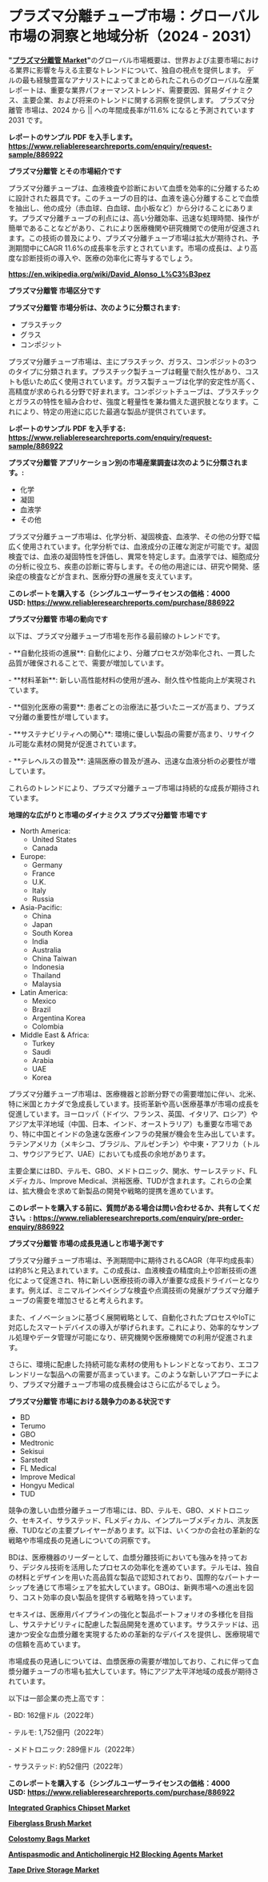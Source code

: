 <p><h1>プラズマ分離チューブ市場：グローバル市場の洞察と地域分析（2024 - 2031）</h1></p><p><strong>"<a href="https://www.reliableresearchreports.com/plasma-separation-tube-r886922?utm_campaign=110&utm_medium=6&utm_source=Github&utm_content=ia&utm_term=01102024&utm_id=plasma-separation-tube">プラズマ分離管 Market</a>"</strong>のグローバル市場概要は、世界および主要市場における業界に影響を与える主要なトレンドについて、独自の視点を提供します。 デルの最も経験豊富なアナリストによってまとめられたこれらのグローバルな産業レポートは、重要な業界パフォーマンストレンド、需要要因、貿易ダイナミクス、主要企業、および将来のトレンドに関する洞察を提供します。 プラズマ分離管 市場は、2024 から || への年間成長率が11.6% になると予測されています2031 です。</p>
<p><strong>レポートのサンプル PDF を入手します。</strong><strong><a href="https://www.reliableresearchreports.com/enquiry/request-sample/886922?utm_campaign=110&utm_medium=6&utm_source=Github&utm_content=ia&utm_term=01102024&utm_id=plasma-separation-tube">https://www.reliableresearchreports.com/enquiry/request-sample/886922</a></strong></p>
<p><strong>プラズマ分離管 とその市場紹介です</strong></p>
<p><p>プラズマ分離チューブは、血液検査や診断において血漿を効率的に分離するために設計された器具です。このチューブの目的は、血液を遠心分離することで血漿を抽出し、他の成分（赤血球、白血球、血小板など）から分けることにあります。プラズマ分離チューブの利点には、高い分離効率、迅速な処理時間、操作が簡単であることなどがあり、これにより医療機関や研究機関での使用が促進されます。この技術の普及により、プラズマ分離チューブ市場は拡大が期待され、予測期間中にCAGR 11.6%の成長率を示すとされています。市場の成長は、より高度な診断技術の導入や、医療の効率化に寄与するでしょう。</p><a href="https://en.wikipedia.org/wiki/David_Alonso_L%C3%B3pez?utm_campaign=110&utm_medium=6&utm_source=Github&utm_content=ia&utm_term=01102024&utm_id=plasma-separation-tube"></a></p>
<p><strong><a href="https://en.wikipedia.org/wiki/David_Alonso_L%C3%B3pez?utm_campaign=110&utm_medium=6&utm_source=Github&utm_content=ia&utm_term=01102024&utm_id=plasma-separation-tube">https://en.wikipedia.org/wiki/David_Alonso_L%C3%B3pez</a></strong></p>
<p><strong>プラズマ分離管&nbsp;市場区分です</strong><strong></strong></p>
<p><strong>プラズマ分離管 市場分析は、次のように分類されます:</strong>&nbsp;</p>
<p><ul><li>プラスチック</li><li>グラス</li><li>コンポジット</li></ul></p>
<p><p>プラズマ分離チューブ市場は、主にプラスチック、ガラス、コンポジットの3つのタイプに分類されます。プラスチック製チューブは軽量で耐久性があり、コストも低いため広く使用されています。ガラス製チューブは化学的安定性が高く、高精度が求められる分野で好まれます。コンポジットチューブは、プラスチックとガラスの特性を組み合わせ、強度と軽量性を兼ね備えた選択肢となります。これにより、特定の用途に応じた最適な製品が提供されています。</p></p>
<p><strong>レポートのサンプル PDF を入手する: <a href="https://www.reliableresearchreports.com/enquiry/request-sample/886922?utm_campaign=110&utm_medium=6&utm_source=Github&utm_content=ia&utm_term=01102024&utm_id=plasma-separation-tube">https://www.reliableresearchreports.com/enquiry/request-sample/886922</a></strong></p>
<p><strong> プラズマ分離管 アプリケーション別の市場産業調査は次のように分類されます。:</strong></p>
<p><ul><li>化学</li><li>凝固</li><li>血液学</li><li>その他</li></ul></p>
<p><p>プラズマ分離チューブ市場は、化学分析、凝固検査、血液学、その他の分野で幅広く使用されています。化学分析では、血液成分の正確な測定が可能です。凝固検査では、血液の凝固特性を評価し、異常を特定します。血液学では、細胞成分の分析に役立ち、疾患の診断に寄与します。その他の用途には、研究や開発、感染症の検査などが含まれ、医療分野の進展を支えています。</p></p>
<p><strong>このレポートを購入する（シングルユーザーライセンスの価格：4000 USD:</strong><strong>&nbsp;<a href="https://www.reliableresearchreports.com/purchase/886922?utm_campaign=110&utm_medium=6&utm_source=Github&utm_content=ia&utm_term=01102024&utm_id=plasma-separation-tube">https://www.reliableresearchreports.com/purchase/886922</a></strong></p>
<p><strong>プラズマ分離管 市場の動向です</strong></p>
<p><p>以下は、プラズマ分離チューブ市場を形作る最前線のトレンドです。</p><p>- **自動化技術の進展**: 自動化により、分離プロセスが効率化され、一貫した品質が確保されることで、需要が増加しています。</p><p>  </p><p>- **材料革新**: 新しい高性能材料の使用が進み、耐久性や性能向上が実現されています。</p><p>  </p><p>- **個別化医療の需要**: 患者ごとの治療法に基づいたニーズが高まり、プラズマ分離の重要性が増しています。</p><p>  </p><p>- **サステナビリティへの関心**: 環境に優しい製品の需要が高まり、リサイクル可能な素材の開発が促進されています。</p><p>  </p><p>- **テレヘルスの普及**: 遠隔医療の普及が進み、迅速な血液分析の必要性が増しています。</p><p>これらのトレンドにより、プラズマ分離チューブ市場は持続的な成長が期待されています。</p></p>
<p><strong>地理的な広がりと市場のダイナミクス プラズマ分離管 市場です</strong></p>
<p><ul>
    <li>
        North America:
        <ul>
            <li>United States</li>
            <li>Canada</li>
        </ul>
    </li>
    <li>
        Europe:
        <ul>
            <li>Germany</li>
            <li>France</li>
            <li>U.K.</li>
            <li>Italy</li>
            <li>Russia</li>
        </ul>
    </li>
    <li>
        Asia-Pacific:
        <ul>
            <li>China</li>
            <li>Japan</li>
            <li>South Korea</li>
            <li>India</li>
            <li>Australia</li>
            <li>China Taiwan</li>
            <li>Indonesia</li>
            <li>Thailand</li>
            <li>Malaysia</li>
        </ul>
    </li>
    <li>
        Latin America:
        <ul>
            <li>Mexico</li>
            <li>Brazil</li>
            <li>Argentina Korea</li>
            <li>Colombia</li>
        </ul>
    </li>
    <li>
        Middle East & Africa:
        <ul>
            <li>Turkey</li>
            <li>Saudi</li>
            <li>Arabia</li>
            <li>UAE</li>
            <li>Korea</li>
        </ul>
    </li>
    </ul></p>
<p><p>プラズマ分離チューブ市場は、医療機器と診断分野での需要増加に伴い、北米、特に米国とカナダで急成長しています。技術革新や高い医療基準が市場の成長を促進しています。ヨーロッパ（ドイツ、フランス、英国、イタリア、ロシア）やアジア太平洋地域（中国、日本、インド、オーストラリア）も重要な市場であり、特に中国とインドの急速な医療インフラの発展が機会を生み出しています。ラテンアメリカ（メキシコ、ブラジル、アルゼンチン）や中東・アフリカ（トルコ、サウジアラビア、UAE）においても成長の余地があります。</p><p>主要企業にはBD、テルモ、GBO、メドトロニック、関水、サーレステッド、FLメディカル、Improve Medical、洪裕医療、TUDが含まれます。これらの企業は、拡大機会を求めて新製品の開発や戦略的提携を進めています。</p></p>
<p><strong>このレポートを購入する前に、質問がある場合は問い合わせるか、共有してください。:&nbsp;<a href="https://www.reliableresearchreports.com/enquiry/pre-order-enquiry/886922?utm_campaign=110&utm_medium=6&utm_source=Github&utm_content=ia&utm_term=01102024&utm_id=plasma-separation-tube">https://www.reliableresearchreports.com/enquiry/pre-order-enquiry/886922</a></strong></p>
<p><strong>プラズマ分離管 市場の成長見通しと市場予測です</strong></p>
<p><p>プラズマ分離チューブ市場は、予測期間中に期待されるCAGR（年平均成長率）は約8%と見込まれています。この成長は、血液検査の精度向上や診断技術の進化によって促進され、特に新しい医療技術の導入が重要な成長ドライバーとなります。例えば、ミニマルインベイシブな検査や点滴技術の発展がプラズマ分離チューブの需要を増加させると考えられます。</p><p>また、イノベーションに基づく展開戦略として、自動化されたプロセスやIoTに対応したスマートデバイスの導入が挙げられます。これにより、効率的なサンプル処理やデータ管理が可能になり、研究機関や医療機関での利用が促進されます。</p><p>さらに、環境に配慮した持続可能な素材の使用もトレンドとなっており、エコフレンドリーな製品への需要が高まっています。このような新しいアプローチにより、プラズマ分離チューブ市場の成長機会はさらに広がるでしょう。</p></p>
<p><strong>プラズマ分離管 市場における競争力のある状況です</strong></p>
<p><ul><li>BD</li><li>Terumo</li><li>GBO</li><li>Medtronic</li><li>Sekisui</li><li>Sarstedt</li><li>FL Medical</li><li>Improve Medical</li><li>Hongyu Medical</li><li>TUD</li></ul></p>
<p><p>競争の激しい血漿分離チューブ市場には、BD、テルモ、GBO、メドトロニック、セキスイ、サラステッド、FLメディカル、インプルーブメディカル、洪友医療、TUDなどの主要プレイヤーがあります。以下は、いくつかの会社の革新的な戦略や市場成長の見通しについての洞察です。</p><p>BDは、医療機器のリーダーとして、血漿分離技術においても強みを持っており、デジタル技術を活用したプロセスの効率化を進めています。テルモは、独自の材料とデザインを用いた高品質な製品で認知されており、国際的なパートナーシップを通じて市場シェアを拡大しています。GBOは、新興市場への進出を図り、コスト効率の良い製品を提供する戦略を持っています。</p><p>セキスイは、医療用パイプラインの強化と製品ポートフォリオの多様化を目指し、サステナビリティに配慮した製品開発を進めています。サラステッドは、迅速かつ安全な血漿分離を実現するための革新的なデバイスを提供し、医療現場での信頼を高めています。</p><p>市場成長の見通しについては、血漿医療の需要が増加しており、これに伴って血漿分離チューブの市場も拡大しています。特にアジア太平洋地域の成長が期待されています。</p><p>以下は一部企業の売上高です：</p><p>- BD: 162億ドル（2022年）</p><p>- テルモ: 1,752億円（2022年）</p><p>- メドトロニック: 289億ドル（2022年）</p><p>- サラステッド: 約52億円（2022年）</p></p>
<p><strong>このレポートを購入する（シングルユーザーライセンスの価格：4000 USD:</strong>&nbsp;<strong><a href="https://www.reliableresearchreports.com/purchase/886922?utm_campaign=110&utm_medium=6&utm_source=Github&utm_content=ia&utm_term=01102024&utm_id=plasma-separation-tube">https://www.reliableresearchreports.com/purchase/886922</a></strong></p>
<p><strong><p><a href="https://issuu.com/reportprime-2/docs/integrated-graphics-chipset-market-_289efea050a0fb?utm_campaign=110&utm_medium=6&utm_source=Github&utm_content=ia&utm_term=01102024&utm_id=plasma-separation-tube">Integrated Graphics Chipset Market</a></p><p><a href="https://www.linkedin.com/pulse/market-forecast-global-fiberglass-brush-trends-impact-analysis-zei2c?utm_campaign=110&utm_medium=6&utm_source=Github&utm_content=ia&utm_term=01102024&utm_id=plasma-separation-tube">Fiberglass Brush Market</a></p><p><a href="https://www.linkedin.com/pulse/insights-colostomy-bags-market-share-competitive-landscape-gknpe?utm_campaign=110&utm_medium=6&utm_source=Github&utm_content=ia&utm_term=01102024&utm_id=plasma-separation-tube">Colostomy Bags Market</a></p><p><a href="https://github.com/CarolynWatkins697/Market-Research-Report-List-1/blob/main/antispasmodic-and-anticholinergic-h2-blocking-agents-market.md?utm_campaign=110&utm_medium=6&utm_source=Github&utm_content=ia&utm_term=01102024&utm_id=plasma-separation-tube">Antispasmodic and Anticholinergic H2 Blocking Agents Market</a></p><p><a href="https://issuu.com/reportprime-2/docs/tape-drive-storage-market-size-2030_4c9873e20dcc9e?utm_campaign=110&utm_medium=6&utm_source=Github&utm_content=ia&utm_term=01102024&utm_id=plasma-separation-tube">Tape Drive Storage Market</a></p></strong></p>